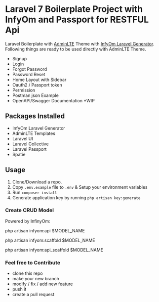 # Laravel 7 Boilerplate Project with InfyOm and Passport for RESTFUL Api 

Laravel Boilerplate with [AdminLTE](https://adminlte.io/) Theme with [InfyOm Laravel Generator](https://github.com/InfyOmLabs/laravel-generator).
Following things are ready to be used directly with AdminLTE Theme.

- Signup
- Login
- Forgot Password
- Password Reset
- Home Layout with Sidebar
- Oauth2 / Passport token
- Permission
- Postman json Example
- OpenAPI/Swagger Documentation *WIP
## Packages Installed

- InfyOm Laravel Generator
- AdminLTE Templates
- Laravel UI
- Laravel Collective
- Laravel Passport
- Spatie

## Usage

1. Clone/Download a repo.
2. Copy `.env.example` file to `.env` & Setup your environment variables
3. Run `composer install`
4. Generate application key by running `php artisan key:generate`

### Create CRUD Model

Powered by InfinyOm:

php artisan infyom:api $MODEL_NAME

php artisan infyom:scaffold $MODEL_NAME

php artisan infyom:api_scaffold $MODEL_NAME

### Feel free to Contribute
- clone this repo
- make your new branch
- modify / fix / add new feature
- push it
- create a pull request

